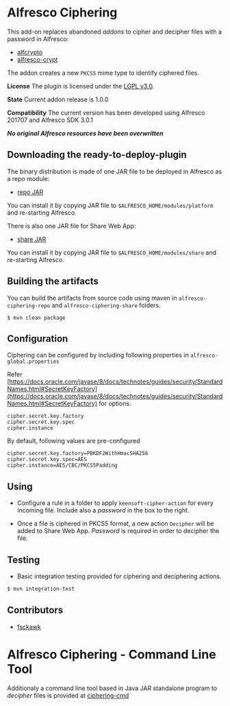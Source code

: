 
Alfresco Ciphering
================================================

This add-on replaces abandoned *addons* to cipher and decipher files with a password in Alfresco:

* [alfcrypto](https://github.com/fegorama/alfcrypto)
* [alfresco-crypt](https://sourceforge.net/projects/alfresco-crypt/) 

The addon creates a new `PKCS5` mime type to identify ciphered files. 

**License**
The plugin is licensed under the [LGPL v3.0](http://www.gnu.org/licenses/lgpl-3.0.html). 

**State**
Current addon release is 1.0.0

**Compatibility**
The current version has been developed using Alfresco 201707 and Alfresco SDK 3.0.1

***No original Alfresco resources have been overwritten***

Downloading the ready-to-deploy-plugin
--------------------------------------
The binary distribution is made of one JAR file to be deployed in Alfresco as a repo module:

* [repo JAR](https://github.com/keensoft/alfresco-ciphering/releases/download/1.0.0/alfresco-ciphering-repo-1.0.0.jar)

You can install it by copying JAR file to `$ALFRESCO_HOME/modules/platform` and re-starting Alfresco.

There is also one JAR file for Share Web App:

* [share JAR](https://github.com/keensoft/alfresco-ciphering/releases/download/1.0.0/alfresco-ciphering-share-1.0.0.jar)

You can install it by copying JAR file to `$ALFRESCO_HOME/modules/share` and re-starting Alfresco.


Building the artifacts
----------------------
You can build the artifacts from source code using maven in `alfresco-ciphering-repo` and `alfresco-ciphering-share` folders.

```
$ mvn clean package
```

Configuration
-------------
Ciphering can be configured by including following properties in `alfresco-global.properties`

Refer [https://docs.oracle.com/javase/8/docs/technotes/guides/security/StandardNames.html#SecretKeyFactory](https://docs.oracle.com/javase/8/docs/technotes/guides/security/StandardNames.html#SecretKeyFactory) for options.

```
cipher.secret.key.factory
cipher.secret.key.spec
cipher.instance
```
By default, following values are pre-configured

```
cipher.secret.key.factory=PBKDF2WithHmacSHA256
cipher.secret.key.spec=AES
cipher.instance=AES/CBC/PKCS5Padding
```

Using
-----

* Configure a rule in a folder to apply `keensoft-cipher-action` for every incoming file. Include also a *password* in the box to the right.

* Once a file is ciphered in PKCS5 format, a new action `Decipher` will be added to Share Web App. *Password* is required in order to decipher the file.

Testing
-------

* Basic integration testing provided for ciphering and deciphering actions.

```sh
$ mvn integration-test
```

Contributors
------------
* [fsckawk](https://github.com/fsckawk)


Alfresco Ciphering - Command Line Tool
======================================

Additionaly a command line tool based in Java JAR standalone program to *decipher* files is provided at [ciphering-cmd](https://github.com/keensoft/alfresco-ciphering/tree/master/ciphering-cmd)
